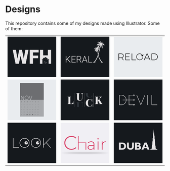# Designs
This repository contains some of my designs made using Illustrator.
Some of them:
<table>
    <tr>
      <td><img src="2021-01/png/05.01.2021.png"></td>
      <td><img src="2020-12/png/25.12.2020.png"></td>
      <td><img src="2020-11/png/25.11.2020.png"></td>
    </tr>
    <tr>
      <td><img src="2020-11/png/26.11.2020.png"></td>
      <td><img src="2020-12/png/06.12.2020.png"></td>
      <td><img src="2020-12/png/10.12.2020.png"></td>
    </tr>
    <tr>
      <td><img src="2021-01/png/16.01.2021.png"></td>
      <td><img src="2020-11/png/17.11.2020.png"></td>
      <td><img src="2020-12/png/14.12.2020.png"></td>
    </tr>
</table>
